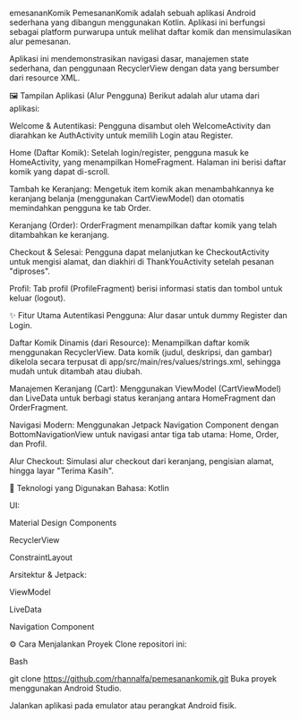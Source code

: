 emesananKomik
PemesananKomik adalah sebuah aplikasi Android sederhana yang dibangun menggunakan Kotlin. Aplikasi ini berfungsi sebagai platform purwarupa untuk melihat daftar komik dan mensimulasikan alur pemesanan.

Aplikasi ini mendemonstrasikan navigasi dasar, manajemen state sederhana, dan penggunaan RecyclerView dengan data yang bersumber dari resource XML.

🖼️ Tampilan Aplikasi (Alur Pengguna)
Berikut adalah alur utama dari aplikasi:

Welcome & Autentikasi: Pengguna disambut oleh WelcomeActivity dan diarahkan ke AuthActivity untuk memilih Login atau Register.

Home (Daftar Komik): Setelah login/register, pengguna masuk ke HomeActivity, yang menampilkan HomeFragment. Halaman ini berisi daftar komik yang dapat di-scroll.

Tambah ke Keranjang: Mengetuk item komik akan menambahkannya ke keranjang belanja (menggunakan CartViewModel) dan otomatis memindahkan pengguna ke tab Order.

Keranjang (Order): OrderFragment menampilkan daftar komik yang telah ditambahkan ke keranjang.

Checkout & Selesai: Pengguna dapat melanjutkan ke CheckoutActivity untuk mengisi alamat, dan diakhiri di ThankYouActivity setelah pesanan "diproses".

Profil: Tab profil (ProfileFragment) berisi informasi statis dan tombol untuk keluar (logout).

✨ Fitur Utama
Autentikasi Pengguna: Alur dasar untuk dummy Register dan Login.

Daftar Komik Dinamis (dari Resource): Menampilkan daftar komik menggunakan RecyclerView. Data komik (judul, deskripsi, dan gambar) dikelola secara terpusat di app/src/main/res/values/strings.xml, sehingga mudah untuk ditambah atau diubah.

Manajemen Keranjang (Cart): Menggunakan ViewModel (CartViewModel) dan LiveData untuk berbagi status keranjang antara HomeFragment dan OrderFragment.

Navigasi Modern: Menggunakan Jetpack Navigation Component dengan BottomNavigationView untuk navigasi antar tiga tab utama: Home, Order, dan Profil.

Alur Checkout: Simulasi alur checkout dari keranjang, pengisian alamat, hingga layar "Terima Kasih".

🚀 Teknologi yang Digunakan
Bahasa: Kotlin

UI:

Material Design Components

RecyclerView

ConstraintLayout

Arsitektur & Jetpack:

ViewModel

LiveData

Navigation Component

⚙️ Cara Menjalankan Proyek
Clone repositori ini:

Bash

git clone https://github.com/rhannalfa/pemesanankomik.git
Buka proyek menggunakan Android Studio.

Jalankan aplikasi pada emulator atau perangkat Android fisik.
